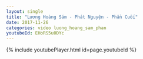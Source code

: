 ```yaml
---
layout: single
title: "Lương Hoàng Sám - Phát Nguyện - Phần Cuối"
date: 2017-11-26
categories: video luong_hoang_sam_phan
youtubeId: EHoRS5u0DYc
---
```


{% include youtubePlayer.html id=page.youtubeId %}